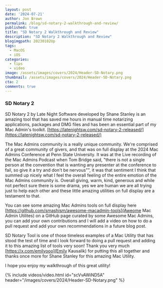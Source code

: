 ```yaml
---
layout: post
date: '2024-07-21'
author: Jon Brown
permalink: /blog/sd-notary-2-walkthrough-and-review/
published: true
title: "SD Notary 2 Walkthrough and Review"
description: "SD Notary 2 Walkthrough and Review"
blogimgpath: 20230102Up
tags:
  - MacOS
  - iOS
categories:
  - tips
  - video
image: /assets/images/covers/2024/Header-SD-Notary.png
thumbnail: /assets/images/covers/2024/Header-SD-Notary.png
cta: 2
comments: true
---
```

### SD Notary 2
SD Notary 2 by Late Night Software developed by Shane Stanley is an amazing tool that has saved me hours in manual time notarizing applications, packages and DMG files and has been an essential part of my Mac Admin's toolkit.  [https://latenightsw.com/sd-notary-2-released/](https://latenightsw.com/sd-notary-2-released/)

The Mac Admins community is a really unique community. We're comprised of a great community of givers, and that was on full display at the 2024 Mac Admins Conference at Penn State University. It was at the Live recording of the Mac Admins Podcast when Tom Bridge said, "there is not a single person at the convention that is wanting any presenter at the conference to fail, so give it a try and don't be nervous"", it was that sentiment I think that summed up nicely what I feel the overall feeling of the entire emotion of the Mac Admins community is. Overall giving, warm, kind, generous and while not perfect sure there is some drama, yes we are human we are all trying just to help each other and these little amazing utilities on full display are a testament to that. 

You can see some amazing Mac Admins tools on full display here [https://github.com/smashism/awesome-macadmin-tools](Aweome Mac Admin Utilites) on a GitHub page curated by some Awesome Mac Admins, you can add your own contributions and I will add a video on how to do a pull request and add your own recommendations in a future blog post. 

SD Notary Tool is one of those timeless examples of a Mac Utility that has stood the test of time and I look forward to doing a pull request and adding it to this amazing list of tools very soon! Thank you very much [https://x.com/emilyooo](Emily Kausalik) for putting this all together and thanks once more for Shane Stanley for this amazing Mac Utility. 

I hope you enjoy my walkthrough of this great utility!

{% include videos/video.html id="scVvAWiND5A" header="/images/covers/2024/Header-SD-Notary.png" %}


